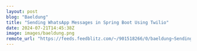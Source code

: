 ```yaml
---
layout: post
blog: "Baeldung"
title: "Sending WhatsApp Messages in Spring Boot Using Twilio"
date: 2024-07-21T14:45:38Z
image: images/baeldung.png
remote_url: "https://feeds.feedblitz.com/~/901518266/0/baeldung~Sending-WhatsApp-Messages-in-Spring-Boot-Using-Twilio"
---
```

